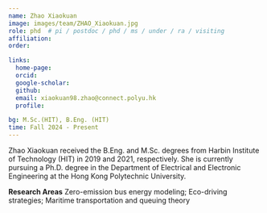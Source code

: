 ```yaml
---
name: Zhao Xiaokuan
image: images/team/ZHAO_Xiaokuan.jpg
role: phd  # pi / postdoc / phd / ms / under / ra / visiting
affiliation: 
order: 

links:
  home-page: 
  orcid: 
  google-scholar: 
  github: 
  email: xiaokuan98.zhao@connect.polyu.hk
  profile: 

bg: M.Sc.(HIT), B.Eng. (HIT)
time: Fall 2024 - Present 
---
```


<!--  Add a short self introduction here -->
<!-- Like Research Areas -->

Zhao Xiaokuan received the B.Eng. and M.Sc. degrees from Harbin Institute of Technology (HIT) in 2019 and 2021, respectively. She is currently pursuing a Ph.D. degree in the Department of Electrical and Electronic Engineering at the Hong Kong Polytechnic University.

**Research Areas**
Zero-emission bus energy modeling; Eco-driving strategies; Maritime transportation and queuing theory

